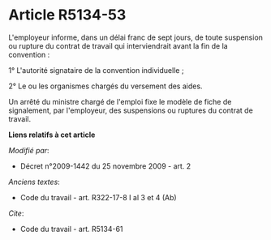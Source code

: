 # Article R5134-53

L'employeur informe, dans un délai franc de sept jours, de toute suspension ou rupture du contrat de travail qui
interviendrait avant la fin de la convention : 

1° L'autorité signataire de la convention individuelle ; 

2° Le ou les organismes chargés du versement des aides. 

Un arrêté du ministre chargé de l'emploi fixe le modèle de fiche de signalement, par l'employeur, des suspensions ou ruptures
du contrat de travail.

**Liens relatifs à cet article**

_Modifié par_:

  - Décret n°2009-1442 du 25 novembre 2009 - art. 2

_Anciens textes_:

  - Code du travail - art. R322-17-8 I al 3 et 4 (Ab)

_Cite_:

  - Code du travail - art. R5134-61
